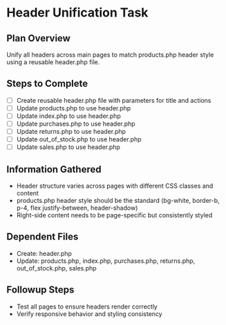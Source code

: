 # Header Unification Task

## Plan Overview
Unify all headers across main pages to match products.php header style using a reusable header.php file.

## Steps to Complete
- [ ] Create reusable header.php file with parameters for title and actions
- [ ] Update products.php to use header.php
- [ ] Update index.php to use header.php
- [ ] Update purchases.php to use header.php
- [ ] Update returns.php to use header.php
- [ ] Update out_of_stock.php to use header.php
- [ ] Update sales.php to use header.php

## Information Gathered
- Header structure varies across pages with different CSS classes and content
- products.php header style should be the standard (bg-white, border-b, p-4, flex justify-between, header-shadow)
- Right-side content needs to be page-specific but consistently styled

## Dependent Files
- Create: header.php
- Update: products.php, index.php, purchases.php, returns.php, out_of_stock.php, sales.php

## Followup Steps
- Test all pages to ensure headers render correctly
- Verify responsive behavior and styling consistency
